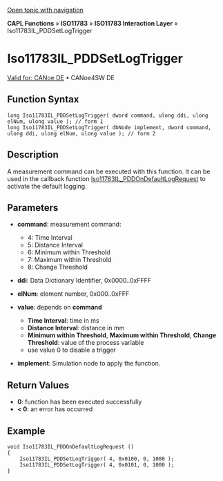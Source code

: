 [Open topic with navigation](../../../../../../CANoeDEFamily.htm#Topics/CAPLFunctions/ISO11783/ISOInteractionLayer/Functions/CAPLfunctionIso11783ILPDDSetLogTrigger.md)

**CAPL Functions** » **ISO11783** » **ISO11783 Interaction Layer** » Iso11783IL_PDDSetLogTrigger

# Iso11783IL_PDDSetLogTrigger

[Valid for: CANoe DE](../../../../Shared/FeatureAvailability.md) • CANoe4SW DE

## Function Syntax

```plaintext
long Iso11783IL_PDDSetLogTrigger( dword command, ulong ddi, ulong elNum, ulong value ); // form 1
long Iso11783IL_PDDSetLogTrigger( dbNode implement, dword command, ulong ddi, ulong elNum, ulong value ); // form 2
```

## Description

A measurement command can be executed with this function. It can be used in the callback function [Iso11783IL_PDDOnDefaultLogRequest](CAPLfunctionIso11783ILPDDOnDefaultLogRequest.md) to activate the default logging.

## Parameters

- **command**: measurement command:
  - 4: Time Interval
  - 5: Distance Interval
  - 6: Minimum within Threshold
  - 7: Maximum within Threshold
  - 8: Change Threshold

- **ddi**: Data Dictionary Identifier, 0x0000..0xFFFF

- **elNum**: element number, 0x000..0xFFF

- **value**: depends on **command**
  - **Time Interval**: time in ms
  - **Distance Interval**: distance in mm
  - **Minimum within Threshold**, **Maximum within Threshold**, **Change Threshold**: value of the process variable
  - use value 0 to disable a trigger

- **implement**: Simulation node to apply the function.

## Return Values

- **0**: function has been executed successfully
- **< 0**: an error has occurred

## Example

```plaintext
void Iso11783IL_PDDOnDefaultLogRequest ()
{
    Iso11783IL_PDDSetLogTrigger( 4, 0x0100, 0, 1000 );
    Iso11783IL_PDDSetLogTrigger( 4, 0x0101, 0, 1000 );
}
```
